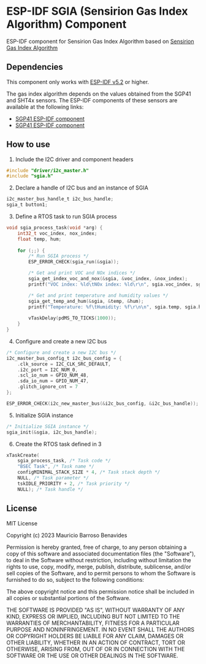 # ESP-IDF SGIA (Sensirion Gas Index Algorithm) Component
ESP-IDF component for Sensirion Gas Index Algorithm based on [Sensirion Gas Index Algorithm](https://github.com/Sensirion/gas-index-algorithm)

## Dependencies
This component only works with [ESP-IDF v5.2](https://github.com/espressif/esp-idf/tree/release/v5.2) or higher.

The gas index algorithm depends on the values obtained from the SGP41 and SHT4x sensors. The ESP-IDF components of these sensors are available at the following links:

- [SGP41 ESP-IDF component](https://github.com/mauriciobarroso/sgp41)
- [SGP41 ESP-IDF component](https://github.com/mauriciobarroso/sht4x)

## How to use
1. Include the I2C driver and component headers
```c
#include "driver/i2c_master.h"
#include "sgia.h"
```
2. Declare a handle of I2C bus and an instance of SGIA
```c
i2c_master_bus_handle_t i2c_bus_handle; 
sgia_t button1;
```

3. Define a RTOS task to run SGIA process
```c
void sgia_process_task(void *arg) {
    int32_t voc_index, nox_index;
    float temp, hum;
    
    for (;;) {
        /* Run SGIA process */
        ESP_ERROR_CHECK(sgia_run(&sgia));

        /* Get and print VOC and NOx indices */
        sgia_get_index_voc_and_nox(&sgia, &voc_index, &nox_index);
        printf("VOC index: %ld\tNOx index: %ld\r\n", sgia.voc_index, sgia.nox_index);

        /* Get and print temperature and humidity values */
        sgia_get_temp_and_hum(&sgia, &temp, &hum);
        printf("Temperature: %f\tHumidity: %f\r\n\n", sgia.temp, sgia.hum);
    
        vTaskDelay(pdMS_TO_TICKS(1000));
    }
}
```

4. Configure and create a new I2C bus
```c
/* Configure and create a new I2C bus */
i2c_master_bus_config_t i2c_bus_config = {
    .clk_source = I2C_CLK_SRC_DEFAULT,
    .i2c_port = I2C_NUM_0,
    .scl_io_num = GPIO_NUM_48,
    .sda_io_num = GPIO_NUM_47,
    .glitch_ignore_cnt = 7
};

ESP_ERROR_CHECK(i2c_new_master_bus(&i2c_bus_config, &i2c_bus_handle));
```

5. Initialize SGIA instance
```c
/* Initialize SGIA instance */
sgia_init(&sgia, i2c_bus_handle);
```

6. Create the RTOS task defined in 3
```c
xTaskCreate(
    sgia_process_task, /* Task code */
    "BSEC Task", /* Task name */
    configMINIMAL_STACK_SIZE * 4, /* Task stack depth */
    NULL, /* Task parameter */
    tskIDLE_PRIORITY + 2, /* Task priority */
    NULL); /* Task handle */
```

## License
MIT License

Copyright (c) 2023 Mauricio Barroso Benavides

Permission is hereby granted, free of charge, to any person obtaining a copy
of this software and associated documentation files (the "Software"), to deal
in the Software without restriction, including without limitation the rights
to use, copy, modify, merge, publish, distribute, sublicense, and/or sell
copies of the Software, and to permit persons to whom the Software is
furnished to do so, subject to the following conditions:

The above copyright notice and this permission notice shall be included in all
copies or substantial portions of the Software.

THE SOFTWARE IS PROVIDED "AS IS", WITHOUT WARRANTY OF ANY KIND, EXPRESS OR
IMPLIED, INCLUDING BUT NOT LIMITED TO THE WARRANTIES OF MERCHANTABILITY,
FITNESS FOR A PARTICULAR PURPOSE AND NONINFRINGEMENT. IN NO EVENT SHALL THE
AUTHORS OR COPYRIGHT HOLDERS BE LIABLE FOR ANY CLAIM, DAMAGES OR OTHER
LIABILITY, WHETHER IN AN ACTION OF CONTRACT, TORT OR OTHERWISE, ARISING FROM,
OUT OF OR IN CONNECTION WITH THE SOFTWARE OR THE USE OR OTHER DEALINGS IN THE
SOFTWARE.
